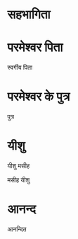 #  सहभागिता
#  परमेश्वर पिता

 स्वर्गीय पिता
#  परमेश्वर के पुत्र

 पुत्र
#  यीशु

 यीशु मसीह

 मसीह यीशु
# आनन्द

 आनन्दित